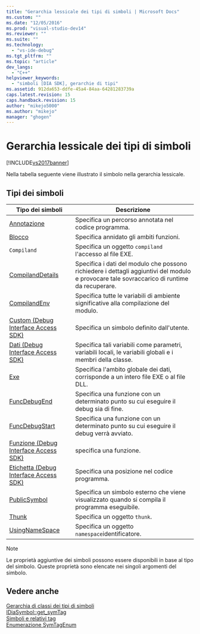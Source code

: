 ```yaml
---
title: "Gerarchia lessicale dei tipi di simboli | Microsoft Docs"
ms.custom: ""
ms.date: "12/05/2016"
ms.prod: "visual-studio-dev14"
ms.reviewer: ""
ms.suite: ""
ms.technology: 
  - "vs-ide-debug"
ms.tgt_pltfrm: ""
ms.topic: "article"
dev_langs: 
  - "C++"
helpviewer_keywords: 
  - "simboli [DIA SDK], gerarchie di tipi"
ms.assetid: 912da653-ddfe-45a4-84aa-64281283739a
caps.latest.revision: 15
caps.handback.revision: 15
author: "mikejo5000"
ms.author: "mikejo"
manager: "ghogen"
---
```

# Gerarchia lessicale dei tipi di simboli
[!INCLUDE[vs2017banner](../../code-quality/includes/vs2017banner.md)]

Nella tabella seguente viene illustrato il simbolo nella gerarchia lessicale.  
  
## Tipi dei simboli  
  
|Tipo dei simboli|Descrizione|  
|----------------------|-----------------|  
|[Annotazione](../../debugger/debug-interface-access/annotation.md)|Specifica un percorso annotata nel codice programma.|  
|[Blocco](../../debugger/debug-interface-access/block.md)|Specifica annidato gli ambiti funzioni.|  
|`Compiland`|Specifica un oggetto `compiland` l'accesso al file EXE.|  
|[CompilandDetails](../../debugger/debug-interface-access/compilanddetails.md)|Specifica i dati del modulo che possono richiedere i dettagli aggiuntivi del modulo e provocare tale sovraccarico di runtime da recuperare.|  
|[CompilandEnv](../../debugger/debug-interface-access/compilandenv.md)|Specifica tutte le variabili di ambiente significative alla compilazione del modulo.|  
|[Custom \(Debug Interface Access SDK\)](../../debugger/debug-interface-access/custom-debug-interface-access-sdk.md)|Specifica un simbolo definito dall'utente.|  
|[Dati \(Debug Interface Access SDK\)](../../debugger/debug-interface-access/data-debug-interface-access-sdk.md)|Specifica tali variabili come parametri, variabili locali, le variabili globali e i membri della classe.|  
|[Exe](../../debugger/debug-interface-access/exe.md)|Specifica l'ambito globale dei dati, corrisponde a un intero file EXE o al file DLL.|  
|[FuncDebugEnd](../../debugger/debug-interface-access/funcdebugend.md)|Specifica una funzione con un determinato punto su cui eseguire il debug sia di fine.|  
|[FuncDebugStart](../../debugger/debug-interface-access/funcdebugstart.md)|Specifica una funzione con un determinato punto su cui eseguire il debug verrà avviato.|  
|[Funzione \(Debug Interface Access SDK\)](../../debugger/debug-interface-access/function-debug-interface-access-sdk.md)|specifica una funzione.|  
|[Etichetta \(Debug Interface Access SDK\)](../../debugger/debug-interface-access/label-debug-interface-access-sdk.md)|Specifica una posizione nel codice programma.|  
|[PublicSymbol](../../debugger/debug-interface-access/publicsymbol.md)|Specifica un simbolo esterno che viene visualizzato quando si compila il programma eseguibile.|  
|[Thunk](../../debugger/debug-interface-access/thunk.md)|Specifica un oggetto `thunk`.|  
|[UsingNameSpace](../../debugger/debug-interface-access/usingnamespace.md)|Specifica un oggetto `namespace`identificatore.|  
  
> [!NOTE]
>  Le proprietà aggiuntive dei simboli possono essere disponibili in base al tipo del simbolo.  Queste proprietà sono elencate nei singoli argomenti del simbolo.  
  
## Vedere anche  
 [Gerarchia di classi dei tipi di simboli](../../debugger/debug-interface-access/class-hierarchy-of-symbol-types.md)   
 [IDiaSymbol::get\_symTag](../../debugger/debug-interface-access/idiasymbol-get-symtag.md)   
 [Simboli e relativi tag](../../debugger/debug-interface-access/symbols-and-symbol-tags.md)   
 [Enumerazione SymTagEnum](../../debugger/debug-interface-access/symtagenum.md)